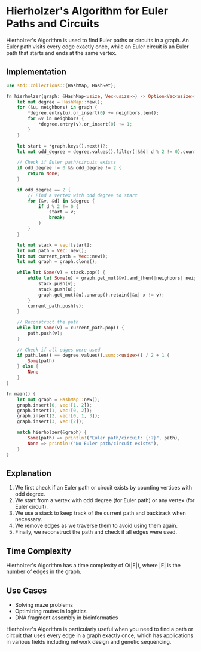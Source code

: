# Hierholzer's Algorithm for Euler Paths and Circuits

Hierholzer's Algorithm is used to find Euler paths or circuits in a graph. An Euler path visits every edge exactly once, while an Euler circuit is an Euler path that starts and ends at the same vertex.

## Implementation

```rust
use std::collections::{HashMap, HashSet};

fn hierholzer(graph: &HashMap<usize, Vec<usize>>) -> Option<Vec<usize>> {
    let mut degree = HashMap::new();
    for (&u, neighbors) in graph {
        *degree.entry(u).or_insert(0) += neighbors.len();
        for &v in neighbors {
            *degree.entry(v).or_insert(0) += 1;
        }
    }

    let start = *graph.keys().next()?;
    let mut odd_degree = degree.values().filter(|&&d| d % 2 != 0).count();

    // Check if Euler path/circuit exists
    if odd_degree != 0 && odd_degree != 2 {
        return None;
    }

    if odd_degree == 2 {
        // Find a vertex with odd degree to start
        for (&v, &d) in &degree {
            if d % 2 != 0 {
                start = v;
                break;
            }
        }
    }

    let mut stack = vec![start];
    let mut path = Vec::new();
    let mut current_path = Vec::new();
    let mut graph = graph.clone();

    while let Some(v) = stack.pop() {
        while let Some(u) = graph.get_mut(&v).and_then(|neighbors| neighbors.pop()) {
            stack.push(v);
            stack.push(u);
            graph.get_mut(&u).unwrap().retain(|&x| x != v);
        }
        current_path.push(v);
    }

    // Reconstruct the path
    while let Some(v) = current_path.pop() {
        path.push(v);
    }

    // Check if all edges were used
    if path.len() == degree.values().sum::<usize>() / 2 + 1 {
        Some(path)
    } else {
        None
    }
}

fn main() {
    let mut graph = HashMap::new();
    graph.insert(0, vec![1, 2]);
    graph.insert(1, vec![0, 2]);
    graph.insert(2, vec![0, 1, 3]);
    graph.insert(3, vec![2]);

    match hierholzer(&graph) {
        Some(path) => println!("Euler path/circuit: {:?}", path),
        None => println!("No Euler path/circuit exists"),
    }
}
```

## Explanation

1. We first check if an Euler path or circuit exists by counting vertices with odd degree.
2. We start from a vertex with odd degree (for Euler path) or any vertex (for Euler circuit).
3. We use a stack to keep track of the current path and backtrack when necessary.
4. We remove edges as we traverse them to avoid using them again.
5. Finally, we reconstruct the path and check if all edges were used.

## Time Complexity

Hierholzer's Algorithm has a time complexity of O(|E|), where |E| is the number of edges in the graph.

## Use Cases

- Solving maze problems
- Optimizing routes in logistics
- DNA fragment assembly in bioinformatics

Hierholzer's Algorithm is particularly useful when you need to find a path or circuit that uses every edge in a graph exactly once, which has applications in various fields including network design and genetic sequencing.
